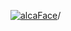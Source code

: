 [![alcaFace](https://camo.githubusercontent.com/2ee094c4af74cb0ec2e19388fccfb809837623e3/68747470733a2f2f7374617469632d63646e2e6a74766e772e6e65742f656d6f7469636f6e732f76312f3332383632362f312e30)](https://twitch.tv/Alca)/

<!--
# My "Popular" CodePens

<table>
	<tr>
		<th></th>
		<th>Title</th>
		<th>Last updated</th>
	</tr>
	<tr>
		<td><a href="https://codepen.io/Alca/pen/ZEaBedG" rel="nofollow"><img src="https://codepen.io/alca/pen/ZEaBedG/image/default.png" width="100" height="56.25"></a></td>
		<td><a href="https://codepen.io/Alca/pen/ZEaBedG" rel="nofollow">A Pen by Jacob Foster</a></td>
		<td>Feb 6, 2022</td>
	</tr>
	<tr>
		<td><a href="https://codepen.io/Alca/pen/LYObWzR" rel="nofollow"><img src="https://codepen.io/alca/pen/LYObWzR/image/default.png" width="100" height="56.25"></a></td>
		<td><a href="https://codepen.io/Alca/pen/LYObWzR" rel="nofollow">A Pen by Jacob Foster</a></td>
		<td>Feb 6, 2022</td>
	</tr>
	<tr>
		<td><a href="https://codepen.io/Alca/pen/RwjopRp" rel="nofollow"><img src="https://codepen.io/alca/pen/RwjopRp/image/default.png" width="100" height="56.25"></a></td>
		<td><a href="https://codepen.io/Alca/pen/RwjopRp" rel="nofollow">A Pen by Jacob Foster</a></td>
		<td>Feb 6, 2022</td>
	</tr>
	<tr>
		<td><a href="https://codepen.io/Alca/pen/ExbNWxq" rel="nofollow"><img src="https://codepen.io/alca/pen/ExbNWxq/image/default.png" width="100" height="56.25"></a></td>
		<td><a href="https://codepen.io/Alca/pen/ExbNWxq" rel="nofollow">A Pen by Jacob Foster</a></td>
		<td>Feb 6, 2022</td>
	</tr>
	<tr>
		<td><a href="https://codepen.io/Alca/pen/PoOGxdm" rel="nofollow"><img src="https://codepen.io/alca/pen/PoOGxdm/image/default.png" width="100" height="56.25"></a></td>
		<td><a href="https://codepen.io/Alca/pen/PoOGxdm" rel="nofollow">A Pen by Jacob Foster</a></td>
		<td>Feb 5, 2022</td>
	</tr>
	<tr>
		<td><a href="https://codepen.io/Alca/pen/oNoLGYQ" rel="nofollow"><img src="https://codepen.io/alca/pen/oNoLGYQ/image/default.png" width="100" height="56.25"></a></td>
		<td><a href="https://codepen.io/Alca/pen/oNoLGYQ" rel="nofollow">Rudeism</a></td>
		<td>Feb 4, 2022</td>
	</tr>
	<tr>
		<td><a href="https://codepen.io/Alca/pen/jOGovEj" rel="nofollow"><img src="https://codepen.io/alca/pen/jOGovEj/image/default.png" width="100" height="56.25"></a></td>
		<td><a href="https://codepen.io/Alca/pen/jOGovEj" rel="nofollow">A Pen by Jacob Foster</a></td>
		<td>Jan 20, 2022</td>
	</tr>
	<tr>
		<td><a href="https://codepen.io/Alca/pen/eYGajXm" rel="nofollow"><img src="https://codepen.io/alca/pen/eYGajXm/image/default.png" width="100" height="56.25"></a></td>
		<td><a href="https://codepen.io/Alca/pen/eYGajXm" rel="nofollow">A Pen by Jacob Foster</a></td>
		<td>Jan 20, 2022</td>
	</tr>
	<tr>
		<td><a href="https://codepen.io/Alca/pen/dyVEKBo" rel="nofollow"><img src="https://codepen.io/alca/pen/dyVEKBo/image/default.png" width="100" height="56.25"></a></td>
		<td><a href="https://codepen.io/Alca/pen/dyVEKBo" rel="nofollow">A Pen by Jacob Foster</a></td>
		<td>Jan 20, 2022</td>
	</tr>
	<tr>
		<td><a href="https://codepen.io/Alca/pen/MWEzjJz" rel="nofollow"><img src="https://codepen.io/alca/pen/MWEzjJz/image/default.png" width="100" height="56.25"></a></td>
		<td><a href="https://codepen.io/Alca/pen/MWEzjJz" rel="nofollow">A Pen by Jacob Foster</a></td>
		<td>Jan 12, 2022</td>
	</tr>
</table>

---

###### Last updated: Tue, 08 Feb 2022 05:05:56 GMT
-->
